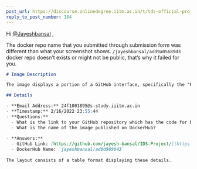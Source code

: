 ```yaml
---
post_url: https://discourse.onlinedegree.iitm.ac.in/t/tds-official-project1-discrepencies/171141/165
reply_to_post_number: 164
---
```

Hi [@Jayeshbansal](/u/jayeshbansal) ,

The docker repo name that you submitted through submission form was different than what your screenshot shows. `/jayeshbansal/add9a05689d3` docker repo doesn’t exists or might not be public, that’s why it failed for you.

```markdown
# Image Description

The image displays a portion of a GitHub interface, specifically the "Preview" tab of a file. 

## Details

- **Email Address:** 24f1001895@s.study.iiitm.ac.in
- **Timestamp:** 2/16/2022 23:55:44
- **Questions:**
  - What is the link to your GitHub repository which has the code for Project 1?
  - What is the name of the image published on DockerHub?
  
- **Answers:**
  - GitHub Link: [https://github.com/jayesh-bansal/IDS-Project/](https://github.com/jayesh-bansal/IDS-Project/)
  - DockerHub Name: `jayeshbansal/ad0d969843`
  
The layout consists of a table format displaying these details.
```